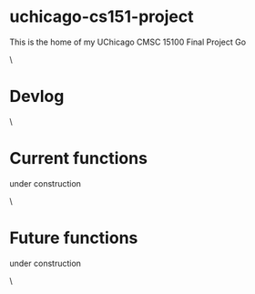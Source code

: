 # uchicago-cs151-project
This is the home of my UChicago CMSC 15100 Final Project Go

\

# Devlog

\

# Current functions
under construction

\

# Future functions
under construction

\
